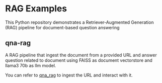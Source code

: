 # RAG Examples

This Python repository demonstrates a Retriever-Augmented Generation (RAG) pipeline for document-based question answering

## qna-rag

A RAG  pipeline that ingest the document from a provided URL and answer question related to document using FAISS as document vectorstore and llama3 70b as llm model.

You can refer to [qna_rag](./qna_rag/README.md) to ingest the URL and interact with it.
